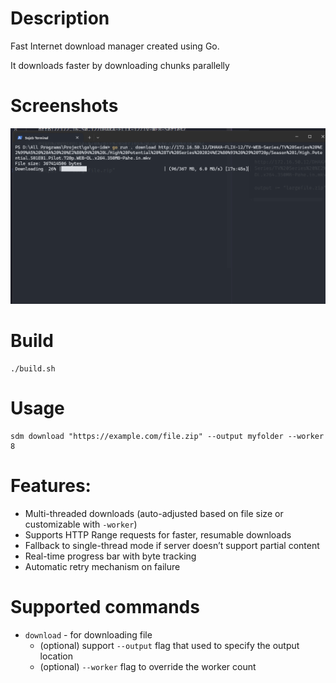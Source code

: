 # Description

Fast Internet download manager created using Go.

It downloads faster by downloading chunks parallelly

# Screenshots

![screenshot1](./screenshots/screenshot1.png)

# Build

```
./build.sh
```

# Usage

```
sdm download "https://example.com/file.zip" --output myfolder --worker 8
```

# Features:

- Multi-threaded downloads (auto-adjusted based on file size or customizable with `-worker`)
- Supports HTTP Range requests for faster, resumable downloads
- Fallback to single-thread mode if server doesn’t support partial content
- Real-time progress bar with byte tracking
- Automatic retry mechanism on failure

# Supported commands

- `download` - for downloading file
  - (optional) support `--output` flag that used to specify the output location
  - (optional) `--worker` flag to override the worker count
